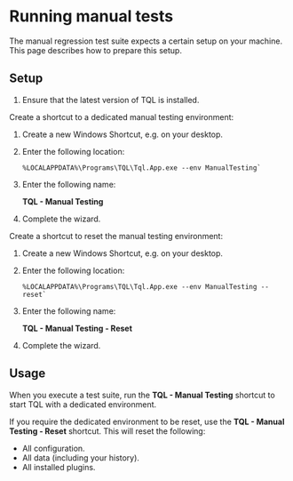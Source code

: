 # Running manual tests

The manual regression test suite expects a certain setup on your machine. This page describes how to prepare this setup.

## Setup

1. Ensure that the latest version of TQL is installed.

Create a shortcut to a dedicated manual testing environment:

1. Create a new Windows Shortcut, e.g. on your desktop.

2. Enter the following location:
   
   ```batch
   %LOCALAPPDATA%\Programs\TQL\Tql.App.exe --env ManualTesting`
   ```

3. Enter the following name:
   
   **TQL - Manual Testing**

4. Complete the wizard.

Create a shortcut to reset the manual testing environment:

1. Create a new Windows Shortcut, e.g. on your desktop.

2. Enter the following location:
   
   ```batch
   %LOCALAPPDATA%\Programs\TQL\Tql.App.exe --env ManualTesting --reset`
   ```

3. Enter the following name:
   
   **TQL - Manual Testing - Reset**

4. Complete the wizard.

## Usage

When you execute a test suite, run the **TQL - Manual Testing** shortcut to start TQL with a dedicated environment.

If you require the dedicated environment to be reset, use the **TQL - Manual Testing - Reset** shortcut. This will reset the following:

- All configuration.
- All data (including your history).
- All installed plugins.
